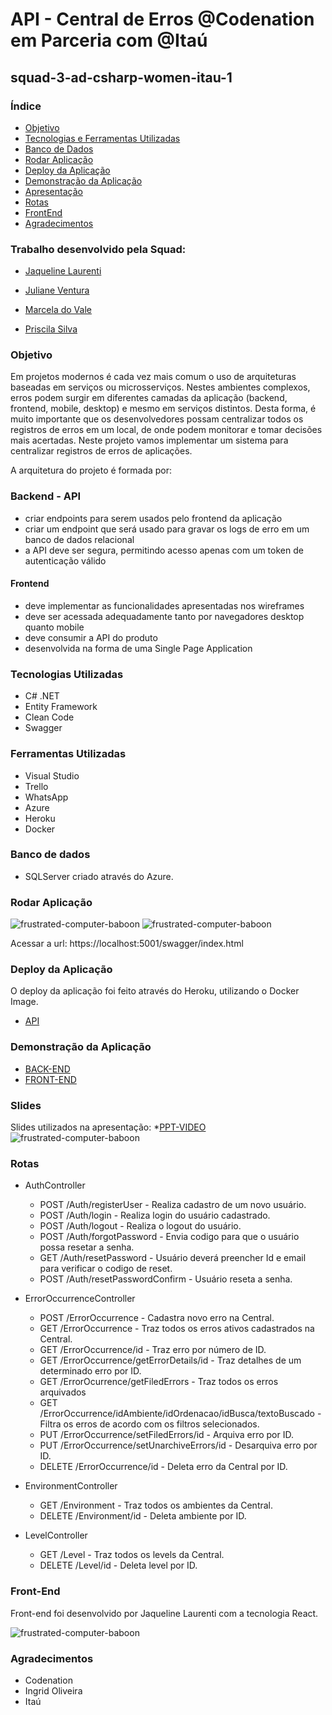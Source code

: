 # API - Central de Erros @Codenation em Parceria com @Itaú
## squad-3-ad-csharp-women-itau-1

### Índice
* [Objetivo](#objetivo)
* [Tecnologias e Ferramentas Utilizadas](#tecnologias-utilizadas)
* [Banco de Dados](#banco-de-dados)
* [Rodar Aplicação](#run-aplicacao)
* [Deploy da Aplicação](#deploy-da-aplicação)
* [Demonstração da Aplicação](#demonstração)
* [Apresentação](#slides)
* [Rotas](#rotas)
* [FrontEnd](#front-end)
* [Agradecimentos](#agradecimentos)

### Trabalho desenvolvido pela Squad:

- [Jaqueline Laurenti](https://www.linkedin.com/in/jaqueline-laurenti-30b15933/)

- [Juliane Ventura](https://linkedin.com/in/julianeventura)

- [Marcela do Vale](https://www.linkedin.com/in/marceladovale/)

- [Priscila Silva](https://linkedin.com/in/silva-priscila)


### Objetivo
Em projetos modernos é cada vez mais comum o uso de arquiteturas baseadas em serviços ou microsserviços. Nestes ambientes complexos, erros podem surgir em diferentes camadas da aplicação (backend, frontend, mobile, desktop) e mesmo em serviços distintos. Desta forma, é muito importante que os desenvolvedores possam centralizar todos os registros de erros em um local, de onde podem monitorar e tomar decisões mais acertadas. Neste projeto vamos implementar um sistema para centralizar registros de erros de aplicações.

A arquitetura do projeto é formada por:

### Backend - API
- criar endpoints para serem usados pelo frontend da aplicação
- criar um endpoint que será usado para gravar os logs de erro em um banco de dados relacional
- a API deve ser segura, permitindo acesso apenas com um token de autenticação válido
#### Frontend
- deve implementar as funcionalidades apresentadas nos wireframes
- deve ser acessada adequadamente tanto por navegadores desktop quanto mobile
- deve consumir a API do produto
- desenvolvida na forma de uma Single Page Application

### Tecnologias Utilizadas
- C# .NET
- Entity Framework
- Clean Code 
- Swagger

### Ferramentas Utilizadas 
- Visual Studio
- Trello
- WhatsApp
- Azure 
- Heroku
- Docker

### Banco de dados
- SQLServer criado através do Azure.

### Rodar Aplicação
![frustrated-computer-baboon](https://media.giphy.com/media/h8yZBiRGWRu8KuukDB/giphy.gif)
![frustrated-computer-baboon](https://media.giphy.com/media/h8Irzr4ilkQx3UzceS/giphy.gif) <p>
   Acessar a url: https://localhost:5001/swagger/index.html 


### Deploy da Aplicação
O deploy da aplicação foi feito através do Heroku, utilizando o Docker Image.
* [API](https://central-erros-itau.herokuapp.com/swagger/index.html)

### Demonstração da Aplicação
* [BACK-END](https://youtu.be/8GfyJ87uzwk)
* [FRONT-END](https://youtu.be/YLRLoekZKCc)

### Slides
Slides utilizados na apresentação:
*[PPT-VIDEO](https://youtu.be/MHhMMXfHxuY)
![frustrated-computer-baboon](https://gph.is/g/aevkQol)


### Rotas
* AuthController
    * POST /Auth/registerUser - Realiza cadastro de um novo usuário.
    * POST /Auth/login - Realiza login do usuário cadastrado.
    * POST /Auth/logout - Realiza o logout do usuário.
    * POST /Auth/forgotPassword - Envia codigo para que o usuário possa resetar a senha.
    * GET  /Auth/resetPassword - Usuário deverá preencher Id e email para verificar o codigo de reset.
    * POST /Auth/resetPasswordConfirm - Usuário reseta a senha.

* ErrorOccurrenceController
    * POST /ErrorOccurrence - Cadastra novo erro na Central.
    * GET /ErrorOccurrence - Traz todos os erros ativos cadastrados na Central.
    * GET /ErrorOccurrence/id - Traz erro por número de ID.
    * GET /ErrorOccurrence/getErrorDetails/id - Traz detalhes de um determinado erro por ID.
    * GET /ErrorOcurrence/getFiledErrors - Traz todos os erros arquivados
    * GET /ErrorOccurrence/idAmbiente/idOrdenacao/idBusca/textoBuscado - Filtra os erros de acordo com os filtros selecionados.
    * PUT /ErrorOccurrence/setFiledErrors/id - Arquiva erro por ID.
    * PUT /ErrorOccurrence/setUnarchiveErrors/id - Desarquiva erro por ID.
    * DELETE /ErrorOccurrence/id - Deleta erro da Central por ID.

* EnvironmentController
    * GET /Environment - Traz todos os ambientes da Central.
    * DELETE /Environment/id - Deleta ambiente por ID.

* LevelController
    * GET /Level - Traz todos os levels da Central.
    * DELETE /Level/id - Deleta level por ID.

### Front-End
Front-end foi desenvolvido por Jaqueline Laurenti com a tecnologia React. <p>
![frustrated-computer-baboon](https://media.giphy.com/media/fSRxyZEZnvDtrlqJXJ/giphy.gif)


### Agradecimentos
* Codenation
* Ingrid Oliveira
* Itaú
